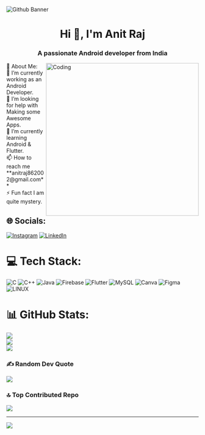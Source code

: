 ![Github Banner](https://github.com/AnitRaj-001/AnitRaj-001/assets/88747708/a48e2a5a-cac2-409d-b371-988a92ae2f19)
<h1 align="center">Hi 👋, I'm Anit Raj</h1>
<h3 align="center">A passionate Android developer from India</h3>

<img align="right" alt="Coding" width="400" src="https://camo.githubusercontent.com/5ddf73ad3a205111cf8c686f687fc216c2946a75005718c8da5b837ad9de78c9/68747470733a2f2f7468756d62732e6766796361742e636f6d2f4576696c4e657874446576696c666973682d736d616c6c2e676966">
          💫 About Me:<br>
🔭 I’m currently working as an Android Developer.<br>🤝 I’m looking for help with Making some Awesome Apps.<br>🌱 I’m currently learning Android & Flutter.<br>
📫 How to reach me **anitraj862002@gmail.com**<br>
⚡ Fun fact I am quite mystery.


## 🌐 Socials:
[![Instagram](https://img.shields.io/badge/Instagram-%23E4405F.svg?logo=Instagram&logoColor=white)](https://instagram.com/bhumi_subham) [![LinkedIn](https://img.shields.io/badge/LinkedIn-%230077B5.svg?logo=linkedin&logoColor=white)](https://linkedin.com/in/anitraj001) 


# 💻 Tech Stack:
![C](https://img.shields.io/badge/c-%2300599C.svg?style=for-the-badge&logo=c&logoColor=white) ![C++](https://img.shields.io/badge/c++-%2300599C.svg?style=for-the-badge&logo=c%2B%2B&logoColor=white) ![Java](https://img.shields.io/badge/java-%23ED8B00.svg?style=for-the-badge&logo=java&logoColor=white) ![Firebase](https://img.shields.io/badge/firebase-%23039BE5.svg?style=for-the-badge&logo=firebase) ![Flutter](https://img.shields.io/badge/Flutter-%2302569B.svg?style=for-the-badge&logo=Flutter&logoColor=white) ![MySQL](https://img.shields.io/badge/mysql-%2300f.svg?style=for-the-badge&logo=mysql&logoColor=white) ![Canva](https://img.shields.io/badge/Canva-%2300C4CC.svg?style=for-the-badge&logo=Canva&logoColor=white) 	![Figma](https://img.shields.io/badge/figma-%23F24E1E.svg?style=for-the-badge&logo=figma&logoColor=white) ![LINUX](https://img.shields.io/badge/Linux-FCC624?style=for-the-badge&logo=linux&logoColor=black)
# 📊 GitHub Stats:
![](https://github-readme-stats.vercel.app/api?username=AnitRaj-001&theme=highcontrast&hide_border=false&include_all_commits=true&count_private=false)<br/>
![](https://github-readme-streak-stats.herokuapp.com/?user=AnitRaj-001&theme=highcontrast&hide_border=false)<br/>
![](https://github-readme-stats.vercel.app/api/top-langs/?username=AnitRaj-001&theme=highcontrast&hide_border=false&include_all_commits=true&count_private=false&layout=compact)

### ✍️ Random Dev Quote
![](https://quotes-github-readme.vercel.app/api?type=horizontal&theme=gruvbox)

### 🔝 Top Contributed Repo
![](https://github-contributor-stats.vercel.app/api?username=AnitRaj-001&limit=5&theme=gruvbox&combine_all_yearly_contributions=true)

---
[![](https://visitcount.itsvg.in/api?id=AnitRaj-001&icon=0&color=1)](https://visitcount.itsvg.in)

<!-- Proudly created with GPRM ( https://gprm.itsvg.in ) -->
